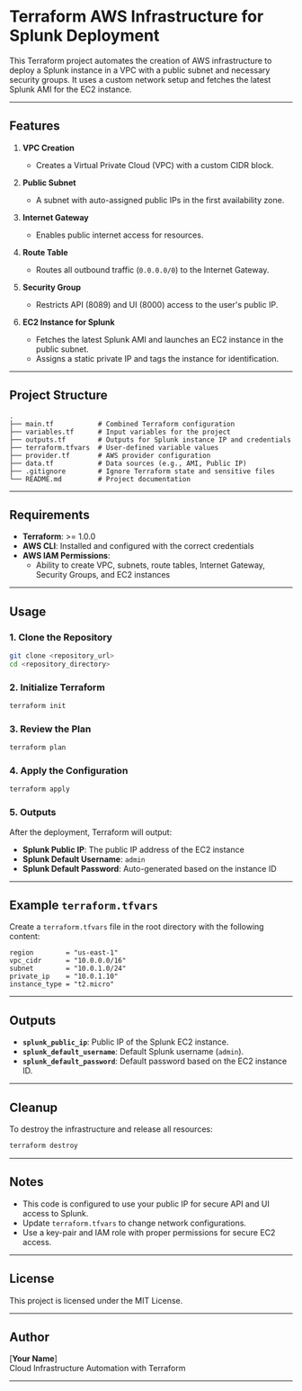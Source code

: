 # Terraform AWS Infrastructure for Splunk Deployment  

This Terraform project automates the creation of AWS infrastructure to deploy a Splunk instance in a VPC with a public subnet and necessary security groups. It uses a custom network setup and fetches the latest Splunk AMI for the EC2 instance.

---

## **Features**

1. **VPC Creation**  
   - Creates a Virtual Private Cloud (VPC) with a custom CIDR block.  

2. **Public Subnet**  
   - A subnet with auto-assigned public IPs in the first availability zone.  

3. **Internet Gateway**  
   - Enables public internet access for resources.  

4. **Route Table**  
   - Routes all outbound traffic (`0.0.0.0/0`) to the Internet Gateway.  

5. **Security Group**  
   - Restricts API (8089) and UI (8000) access to the user's public IP.  

6. **EC2 Instance for Splunk**  
   - Fetches the latest Splunk AMI and launches an EC2 instance in the public subnet.  
   - Assigns a static private IP and tags the instance for identification.  

---

## **Project Structure**

```plaintext
.
├── main.tf           # Combined Terraform configuration
├── variables.tf      # Input variables for the project
├── outputs.tf        # Outputs for Splunk instance IP and credentials
├── terraform.tfvars  # User-defined variable values
├── provider.tf       # AWS provider configuration
├── data.tf           # Data sources (e.g., AMI, Public IP)
├── .gitignore        # Ignore Terraform state and sensitive files
└── README.md         # Project documentation
```

---

## **Requirements**

- **Terraform**: >= 1.0.0  
- **AWS CLI**: Installed and configured with the correct credentials  
- **AWS IAM Permissions**:  
  - Ability to create VPC, subnets, route tables, Internet Gateway, Security Groups, and EC2 instances  

---

## **Usage**

### 1. Clone the Repository  
```bash
git clone <repository_url>
cd <repository_directory>
```

### 2. Initialize Terraform  
```bash
terraform init
```

### 3. Review the Plan  
```bash
terraform plan
```

### 4. Apply the Configuration  
```bash
terraform apply
```

### 5. Outputs  
After the deployment, Terraform will output:  
- **Splunk Public IP**: The public IP address of the EC2 instance  
- **Splunk Default Username**: `admin`  
- **Splunk Default Password**: Auto-generated based on the instance ID  

---

## **Example `terraform.tfvars`**

Create a `terraform.tfvars` file in the root directory with the following content:

```hcl
region        = "us-east-1"
vpc_cidr      = "10.0.0.0/16"
subnet        = "10.0.1.0/24"
private_ip    = "10.0.1.10"
instance_type = "t2.micro"
```

---

## **Outputs**

- **`splunk_public_ip`**: Public IP of the Splunk EC2 instance.  
- **`splunk_default_username`**: Default Splunk username (`admin`).  
- **`splunk_default_password`**: Default password based on the EC2 instance ID.

---

## **Cleanup**

To destroy the infrastructure and release all resources:

```bash
terraform destroy
```

---

## **Notes**

- This code is configured to use your public IP for secure API and UI access to Splunk.  
- Update `terraform.tfvars` to change network configurations.  
- Use a key-pair and IAM role with proper permissions for secure EC2 access.  

---

## **License**

This project is licensed under the MIT License.  

---

## **Author**

[**Your Name**]  
Cloud Infrastructure Automation with Terraform  

---
